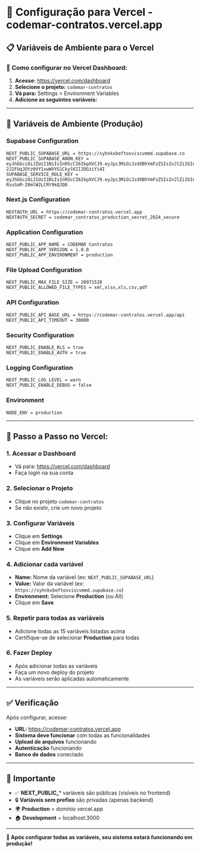 # 🚀 Configuração para Vercel - codemar-contratos.vercel.app

## 📋 Variáveis de Ambiente para o Vercel

### 🔧 **Como configurar no Vercel Dashboard:**

1. **Acesse:** https://vercel.com/dashboard
2. **Selecione o projeto:** `codemar-contratos`
3. **Vá para:** Settings > Environment Variables
4. **Adicione as seguintes variáveis:**

---

## 🔑 **Variáveis de Ambiente (Produção)**

### **Supabase Configuration**
```
NEXT_PUBLIC_SUPABASE_URL = https://syhnkxbeftosviscvmmd.supabase.co
NEXT_PUBLIC_SUPABASE_ANON_KEY = eyJhbGciOiJIUzI1NiIsInR5cCI6IkpXVCJ9.eyJpc3MiOiJzdXBhYmFzZSIsInJlZiI6InN5aG5reGJlZnRvc3Zpc2N2bW1kIiwicm9sZSI6ImFub24iLCJpYXQiOjE3NjAzMTM2NDcsImV4cCI6MjA3NTg4OTY0N30.ppUts-2J2FUqJOYz0VY1xwWXYG1CkylKIIJDGziYi4I
SUPABASE_SERVICE_ROLE_KEY = eyJhbGciOiJIUzI1NiIsInR5cCI6IkpXVCJ9.eyJpc3MiOiJzdXBhYmFzZSIsInJlZiI6InN5aG5reGJlZnRvc3Zpc2N2bW1kIiwicm9sZSI6InNlcnZpY2Vfcm9sZSIsImlhdCI6MTc2MDMxMzY0NywiZXhwIjoyMDc1ODg5NjQ3fQ.SflWQ_60oTQsPMos0HM-RxuSoM-I0mlW2LCRY9kQJQ0
```

### **Next.js Configuration**
```
NEXTAUTH_URL = https://codemar-contratos.vercel.app
NEXTAUTH_SECRET = codemar_contratos_production_secret_2024_secure
```

### **Application Configuration**
```
NEXT_PUBLIC_APP_NAME = CODEMAR Contratos
NEXT_PUBLIC_APP_VERSION = 1.0.0
NEXT_PUBLIC_APP_ENVIRONMENT = production
```

### **File Upload Configuration**
```
NEXT_PUBLIC_MAX_FILE_SIZE = 20971520
NEXT_PUBLIC_ALLOWED_FILE_TYPES = xml,xlsx,xls,csv,pdf
```

### **API Configuration**
```
NEXT_PUBLIC_API_BASE_URL = https://codemar-contratos.vercel.app/api
NEXT_PUBLIC_API_TIMEOUT = 30000
```

### **Security Configuration**
```
NEXT_PUBLIC_ENABLE_RLS = true
NEXT_PUBLIC_ENABLE_AUTH = true
```

### **Logging Configuration**
```
NEXT_PUBLIC_LOG_LEVEL = warn
NEXT_PUBLIC_ENABLE_DEBUG = false
```

### **Environment**
```
NODE_ENV = production
```

---

## 🎯 **Passo a Passo no Vercel:**

### **1. Acessar o Dashboard**
- Vá para: https://vercel.com/dashboard
- Faça login na sua conta

### **2. Selecionar o Projeto**
- Clique no projeto `codemar-contratos`
- Se não existir, crie um novo projeto

### **3. Configurar Variáveis**
- Clique em **Settings**
- Clique em **Environment Variables**
- Clique em **Add New**

### **4. Adicionar cada variável**
- **Name:** Nome da variável (ex: `NEXT_PUBLIC_SUPABASE_URL`)
- **Value:** Valor da variável (ex: `https://syhnkxbeftosviscvmmd.supabase.co`)
- **Environment:** Selecione **Production** (ou All)
- Clique em **Save**

### **5. Repetir para todas as variáveis**
- Adicione todas as 15 variáveis listadas acima
- Certifique-se de selecionar **Production** para todas

### **6. Fazer Deploy**
- Após adicionar todas as variáveis
- Faça um novo deploy do projeto
- As variáveis serão aplicadas automaticamente

---

## ✅ **Verificação**

Após configurar, acesse:
- **URL:** https://codemar-contratos.vercel.app
- **Sistema deve funcionar** com todas as funcionalidades
- **Upload de arquivos** funcionando
- **Autenticação** funcionando
- **Banco de dados** conectado

---

## 🚨 **Importante**

- ✅ **NEXT_PUBLIC_*** variáveis são públicas (visíveis no frontend)
- 🔒 **Variáveis sem prefixo** são privadas (apenas backend)
- 🌍 **Production** = domínio vercel.app
- 🏠 **Development** = localhost:3000

---

**🎉 Após configurar todas as variáveis, seu sistema estará funcionando em produção!**

